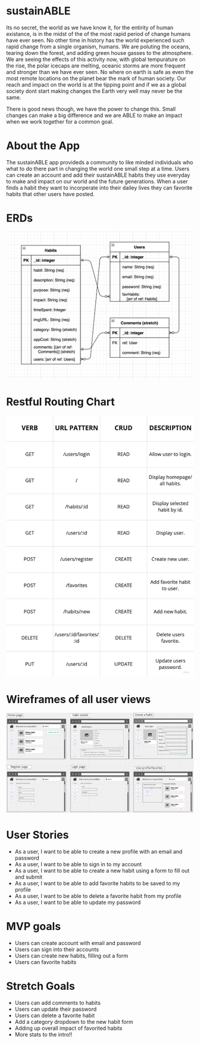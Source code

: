 # sustainABLE 

Its no secret, the world as we have know it, for the entirity of human existance, is in the midst of the of the most rapid period of change humans have ever seen. No other time in history has the world experienced such rapid change from a single organism, humans. We are poluting the oceans, tearing down the forest, and adding green house gasses to the atmosphere. We are seeing the effects of this activity now, with global tempurature on the rise, the polar icecaps are melting, oceanic storms are more frequent and stronger than we have ever seen. No where on earth is safe as even the most remote locations on the planet bear the mark of human society. Our reach and impact on the world is at the tipping point and if we as a global society dont start making changes the Earth very well may never be the same.  

There is good news though, we have the power to change this. Small changes can make a big difference and we are ABLE to make an impact when we work together for a common goal. 

# About the App

The sustainABLE app provideds a community to like minded individuals who what to do there part in changing the world one small step at a time. Users can create an account and add their sustainABLE habits they use everyday to make and impact on our world and the future generations. When a user finds a habit they want to incorperate into their dailey lives they can favorite habits that other users have posted. 

# ERDs

![Getting Started](./pics/ERD.png)

# Restful Routing Chart

![Getting Started](./pics/RRC.png)

# Wireframes of all user views

![Getting Started](./pics/Wireframes.png)

# User Stories

* As a user, I want to be able to create a new profile with an email and password
* As a user, I want to be able to sign in to my account
* As a user, I want to be able to create a new habit using a form to fill out and submit
* As a user, I want to be able to add favorite habits to be saved to my profile
* As a user, I want to be able to delete a favorite habit from my profile
* As a user, I want to be able to update my password

# MVP goals

* Users can create account with email and password
* Users can sign into their accounts
* Users can create new habits, filling out a form
* Users can favorite habits

# Stretch Goals

* Users can add comments to habits
* Users can update their password
* Users can delete a favorite habit
* Add a category dropdown to the new habit form
* Adding up overall impact of favorited habits
* More stats to the intro!!

